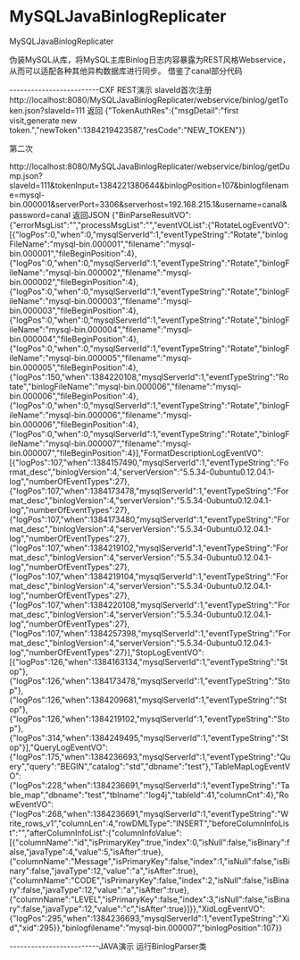 MySQLJavaBinlogReplicater
=========================

MySQLJavaBinlogReplicater


伪装MySQL从库，将MySQL主库Binlog日志内容暴露为REST风格Webservice，从而可以适配各种其他异构数据库进行同步。
借鉴了canal部分代码

-------------------------CXF REST演示
slaveId首次注册
http://localhost:8080/MySQLJavaBinlogReplicater/webservice/binlog/getToken.json?slaveId=111
返回
{"TokenAuthRes":{"msgDetail":"first visit,generate new token.","newToken":1384219423587,"resCode":"NEW_TOKEN"}}

第二次

http://localhost:8080/MySQLJavaBinlogReplicater/webservice/binlog/getDump.json?slaveId=111&tokenInput=1384221380644&binlogPosition=107&binlogfilename=mysql-bin.000001&serverPort=3306&serverhost=192.168.215.1&username=canal&password=canal
返回JSON
{"BinParseResultVO":{"errorMsgList":"","processMsgList":"","eventVOList":{"RotateLogEventVO":[{"logPos":0,"when":0,"mysqlServerId":1,"eventTypeString":"Rotate","binlogFileName":"mysql-bin.000001","filename":"mysql-bin.000001","fileBeginPosition":4},{"logPos":0,"when":0,"mysqlServerId":1,"eventTypeString":"Rotate","binlogFileName":"mysql-bin.000002","filename":"mysql-bin.000002","fileBeginPosition":4},{"logPos":0,"when":0,"mysqlServerId":1,"eventTypeString":"Rotate","binlogFileName":"mysql-bin.000003","filename":"mysql-bin.000003","fileBeginPosition":4},{"logPos":0,"when":0,"mysqlServerId":1,"eventTypeString":"Rotate","binlogFileName":"mysql-bin.000004","filename":"mysql-bin.000004","fileBeginPosition":4},{"logPos":0,"when":0,"mysqlServerId":1,"eventTypeString":"Rotate","binlogFileName":"mysql-bin.000005","filename":"mysql-bin.000005","fileBeginPosition":4},{"logPos":150,"when":1384220108,"mysqlServerId":1,"eventTypeString":"Rotate","binlogFileName":"mysql-bin.000006","filename":"mysql-bin.000006","fileBeginPosition":4},{"logPos":0,"when":0,"mysqlServerId":1,"eventTypeString":"Rotate","binlogFileName":"mysql-bin.000006","filename":"mysql-bin.000006","fileBeginPosition":4},{"logPos":0,"when":0,"mysqlServerId":1,"eventTypeString":"Rotate","binlogFileName":"mysql-bin.000007","filename":"mysql-bin.000007","fileBeginPosition":4}],"FormatDescriptionLogEventVO":[{"logPos":107,"when":1384157490,"mysqlServerId":1,"eventTypeString":"Format_desc","binlogVersion":4,"serverVersion":"5.5.34-0ubuntu0.12.04.1-log","numberOfEventTypes":27},{"logPos":107,"when":1384173478,"mysqlServerId":1,"eventTypeString":"Format_desc","binlogVersion":4,"serverVersion":"5.5.34-0ubuntu0.12.04.1-log","numberOfEventTypes":27},{"logPos":107,"when":1384173480,"mysqlServerId":1,"eventTypeString":"Format_desc","binlogVersion":4,"serverVersion":"5.5.34-0ubuntu0.12.04.1-log","numberOfEventTypes":27},{"logPos":107,"when":1384219102,"mysqlServerId":1,"eventTypeString":"Format_desc","binlogVersion":4,"serverVersion":"5.5.34-0ubuntu0.12.04.1-log","numberOfEventTypes":27},{"logPos":107,"when":1384219104,"mysqlServerId":1,"eventTypeString":"Format_desc","binlogVersion":4,"serverVersion":"5.5.34-0ubuntu0.12.04.1-log","numberOfEventTypes":27},{"logPos":107,"when":1384220108,"mysqlServerId":1,"eventTypeString":"Format_desc","binlogVersion":4,"serverVersion":"5.5.34-0ubuntu0.12.04.1-log","numberOfEventTypes":27},{"logPos":107,"when":1384257398,"mysqlServerId":1,"eventTypeString":"Format_desc","binlogVersion":4,"serverVersion":"5.5.34-0ubuntu0.12.04.1-log","numberOfEventTypes":27}],"StopLogEventVO":[{"logPos":126,"when":1384163134,"mysqlServerId":1,"eventTypeString":"Stop"},{"logPos":126,"when":1384173478,"mysqlServerId":1,"eventTypeString":"Stop"},{"logPos":126,"when":1384209681,"mysqlServerId":1,"eventTypeString":"Stop"},{"logPos":126,"when":1384219102,"mysqlServerId":1,"eventTypeString":"Stop"},{"logPos":314,"when":1384249495,"mysqlServerId":1,"eventTypeString":"Stop"}],"QueryLogEventVO":{"logPos":175,"when":1384236693,"mysqlServerId":1,"eventTypeString":"Query","query":"BEGIN","catalog":"std","dbname":"test"},"TableMapLogEventVO":{"logPos":228,"when":1384236691,"mysqlServerId":1,"eventTypeString":"Table_map","dbname":"test","tblname":"log4j","tableId":41,"columnCnt":4},"RowEventVO":{"logPos":268,"when":1384236691,"mysqlServerId":1,"eventTypeString":"Write_rows_v1","columnLen":4,"rowDMLType":"INSERT","beforeColumnInfoList":"","afterColumnInfoList":{"columnInfoValue":[{"columnName":"id","isPrimaryKey":true,"index":0,"isNull":false,"isBinary":false,"javaType":4,"value":5,"isAfter":true},{"columnName":"Message","isPrimaryKey":false,"index":1,"isNull":false,"isBinary":false,"javaType":12,"value":"a","isAfter":true},{"columnName":"CODE","isPrimaryKey":false,"index":2,"isNull":false,"isBinary":false,"javaType":12,"value":"a","isAfter":true},{"columnName":"LEVEL","isPrimaryKey":false,"index":3,"isNull":false,"isBinary":false,"javaType":12,"value":"c","isAfter":true}]}},"XidLogEventVO":{"logPos":295,"when":1384236693,"mysqlServerId":1,"eventTypeString":"Xid","xid":295}},"binlogfilename":"mysql-bin.000007","binlogPosition":107}}

-------------------------JAVA演示
运行BinlogParser类
